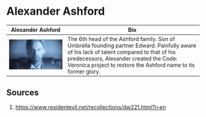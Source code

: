 # Alexander Ashford

Alexander Ashford | Bio
------------ | ------------
 <img src="../images/alexander-ashford.png" width="500" alt="Alexander Ashford"> | The 6th head of the Ashford family. Son of Umbrella founding partner Edward. Painfully aware of his lack of talent compared to that of his predecessors, Alexander created the Code: Veronica project to restore the Ashford name to its former glory.

## Sources
1. https://www.residentevil.net/recollections/dw221.html?l=en
